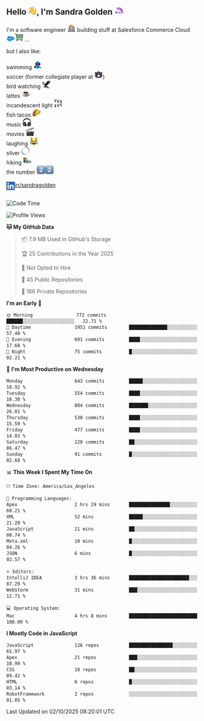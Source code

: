 ## Hello <img src="./static/emoji/wave.png" width="22" />, I'm Sandra Golden <img src="./static/emoji/unicorn-face.png" width="22" />

I'm a software engineer <img src="./static/emoji/female-technologist.png" width="22" /> building stuff at Salesforce Commerce Cloud <img src="./static/emoji/salesforce.png" width="22" /><img src="./static/emoji/commerce-cloud.png" width="22" />&nbsp;...

but I also like:<br/><br/>
swimming <img alt="swimming" src="./static/emoji/keep-swimming.png" width="22" /><br/>
soccer  (former collegiate player at <img src="./static/emoji/auburn.png" width="22" />)<br/>
bird watching <img src="./static/emoji/eagle.png" width="22" /><br/>
lattes <img src="./static/emoji/coffee.png" width="22" /><br/>
incandescent light <img src="./static/emoji/lights.png" width="22" /><br/>
fish tacos <img src="./static/emoji/taco.png" width="22" /><br/>
music <img src="./static/emoji/headphones.png" width="22" /><br/>
movies <img src="./static/emoji/movie-clapper.png" width="22" /><br/>
laughing <img src="./static/emoji/joy-cat.png" width="22" /><br/>
silver <img src="./static/emoji/silver-hoop.png" width="22" /><br/>
hiking <img src="./static/emoji/hiker.png" width="22" /><br/>
the number <img src="./static/emoji/two.png" width="22" /><img src="./static/emoji/two.png" width="22" />
<br/><br/>
<img align="left" alt="Sandra Golden | LinkedIn" width="22px" src="./static/emoji/linkedin.png" /> <a href="https://www.linkedin.com/in/sandragolden/">in/sandragolden</a>
<br/><br/>
<!--START_SECTION:waka-->
![Code Time](http://img.shields.io/badge/Code%20Time-889%20hrs%2057%20mins-blue)

![Profile Views](http://img.shields.io/badge/Profile%20Views-0-blue)

**🐱 My GitHub Data** 

> 📦 7.9 MB Used in GitHub's Storage 
 > 
> 🏆 25 Contributions in the Year 2025
 > 
> 🚫 Not Opted to Hire
 > 
> 📜 45 Public Repositories 
 > 
> 🔑 186 Private Repositories 
 > 
**I'm an Early 🐤** 

```text
🌞 Morning                772 commits         ██████░░░░░░░░░░░░░░░░░░░   22.71 % 
🌆 Daytime                1951 commits        ██████████████░░░░░░░░░░░   57.40 % 
🌃 Evening                601 commits         ████░░░░░░░░░░░░░░░░░░░░░   17.68 % 
🌙 Night                  75 commits          █░░░░░░░░░░░░░░░░░░░░░░░░   02.21 % 
```
📅 **I'm Most Productive on Wednesday** 

```text
Monday                   643 commits         █████░░░░░░░░░░░░░░░░░░░░   18.92 % 
Tuesday                  554 commits         ████░░░░░░░░░░░░░░░░░░░░░   16.30 % 
Wednesday                884 commits         ███████░░░░░░░░░░░░░░░░░░   26.01 % 
Thursday                 530 commits         ████░░░░░░░░░░░░░░░░░░░░░   15.59 % 
Friday                   477 commits         ████░░░░░░░░░░░░░░░░░░░░░   14.03 % 
Saturday                 220 commits         ██░░░░░░░░░░░░░░░░░░░░░░░   06.47 % 
Sunday                   91 commits          █░░░░░░░░░░░░░░░░░░░░░░░░   02.68 % 
```


📊 **This Week I Spent My Time On** 

```text
🕑︎ Time Zone: America/Los_Angeles

💬 Programming Languages: 
Apex                     2 hrs 29 mins       ███████████████░░░░░░░░░░   60.21 % 
XML                      52 mins             █████░░░░░░░░░░░░░░░░░░░░   21.20 % 
JavaScript               21 mins             ██░░░░░░░░░░░░░░░░░░░░░░░   08.74 % 
Meta.xml                 10 mins             █░░░░░░░░░░░░░░░░░░░░░░░░   04.26 % 
JSON                     6 mins              █░░░░░░░░░░░░░░░░░░░░░░░░   02.57 % 

🔥 Editors: 
IntelliJ IDEA            3 hrs 36 mins       ██████████████████████░░░   87.29 % 
WebStorm                 31 mins             ███░░░░░░░░░░░░░░░░░░░░░░   12.71 % 

💻 Operating System: 
Mac                      4 hrs 8 mins        █████████████████████████   100.00 % 
```

**I Mostly Code in JavaScript** 

```text
JavaScript               126 repos           ████████████████░░░░░░░░░   65.97 % 
Apex                     21 repos            ███░░░░░░░░░░░░░░░░░░░░░░   10.99 % 
CSS                      18 repos            ██░░░░░░░░░░░░░░░░░░░░░░░   09.42 % 
HTML                     6 repos             █░░░░░░░░░░░░░░░░░░░░░░░░   03.14 % 
RobotFramework           2 repos             ░░░░░░░░░░░░░░░░░░░░░░░░░   01.05 % 
```




 Last Updated on 02/10/2025 08:20:01 UTC
<!--END_SECTION:waka-->
